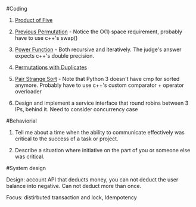 #Coding

1. [Product of Five](https://csacademy.com/contest/interview-archive/task/product-of-five/)

2. [Previous Permutation](https://csacademy.com/contest/interview-archive/task/previous-permutation/) - Notice the O(1) space requirement, probably have to use c++'s swap()

3. [Power Function](https://csacademy.com/contest/interview-archive/task/power-function/) - Both recursive and iteratively. The judge's answer expects c++'s double precision.

4. [Permutations with Duplicates](https://csacademy.com/contest/interview-archive/task/permutations-with-duplicates/)

5. [Pair Strange Sort](https://csacademy.com/contest/interview-archive/task/pair-strange-sort/) - Note that Python 3 doesn't have cmp for sorted anymore. Probably have to use c++'s custom comparator + operator overloader

6. Design and implement a service interface that round robins between 3 IPs, behind it. Need to consider concurrency case

#Behaviorial

1. Tell me about a time when the ability to communicate effectively was critical to the success of a task or project.

2. Describe a situation where initiative on the part of you or someone else was critical.

#System design

Design: account API that deducts money, you can not deduct the user balance into negative. Can not deduct more than once.

Focus: distirbuted transaction and lock, Idempotency 

